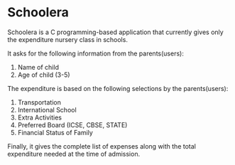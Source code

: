 # Schoolera
Schoolera is a C programming-based application that currently gives only the expenditure nursery class in schools.

It asks for the following information from the parents(users):
1.	Name of child
2.	Age of child (3-5)

The expenditure is based on the following selections by the parents(users):
1.	Transportation
2.	International School
3.	Extra Activities
4.	Preferred Board (ICSE, CBSE, STATE)
5.	Financial Status of Family

Finally, it gives the complete list of expenses along with the total expenditure needed at the time of admission.


